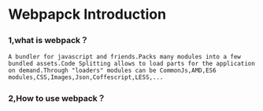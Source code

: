 # Webpapck Introduction

### 1,what is webpack？


	A bundler for javascript and friends.Packs many modules into a few bundled assets.Code Splitting allows to load parts for the application on demand.Through "loaders" modules can be CommonJs,AMD,ES6 modules,CSS,Images,Json,Coffescript,LESS,...



### 2,How to use webpack？